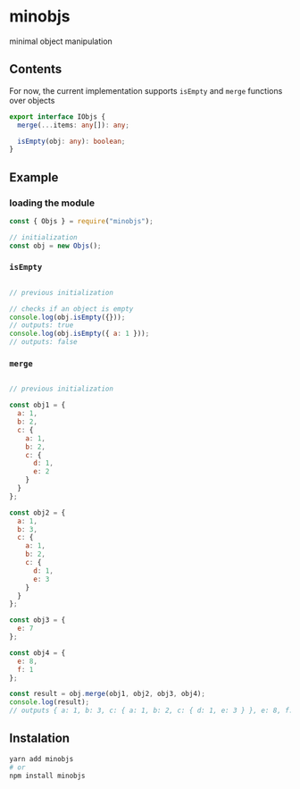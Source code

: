# minobjs
minimal object manipulation 

## Contents
For now, the current implementation supports `isEmpty` and `merge` functions over objects

```typescript
export interface IObjs {
  merge(...items: any[]): any;

  isEmpty(obj: any): boolean;
}
```

## Example

### loading the module
```javascript 
const { Objs } = require("minobjs");

// initialization
const obj = new Objs();
```

### `isEmpty`
```javascript

// previous initialization

// checks if an object is empty
console.log(obj.isEmpty({}));
// outputs: true
console.log(obj.isEmpty({ a: 1 }));
// outputs: false
```

### `merge`
```javascript

// previous initialization

const obj1 = {
  a: 1,
  b: 2,
  c: {
    a: 1,
    b: 2,
    c: {
      d: 1,
      e: 2
    }
  }
};

const obj2 = {
  a: 1,
  b: 3,
  c: {
    a: 1,
    b: 2,
    c: {
      d: 1,
      e: 3
    }
  }
};

const obj3 = {
  e: 7
};

const obj4 = {
  e: 8,
  f: 1
};

const result = obj.merge(obj1, obj2, obj3, obj4);
console.log(result);
// outputs { a: 1, b: 3, c: { a: 1, b: 2, c: { d: 1, e: 3 } }, e: 8, f: 1 }
```

## Instalation
```bash
yarn add minobjs
# or
npm install minobjs
```
